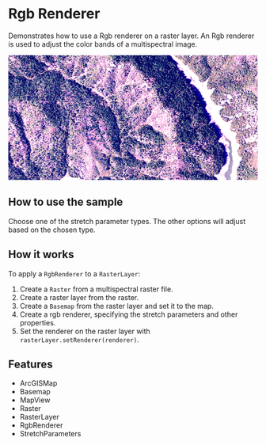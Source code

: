 <h1>Rgb Renderer</h1>

<p>Demonstrates how to use a Rgb renderer on a raster layer. An Rgb renderer is used to adjust the color bands of a multispectral 
image.</p>

<p><img src="RgbRenderer.png"/></p>

<h2>How to use the sample</h2>

<p>Choose one of the stretch parameter types. The other options will adjust based on the chosen type.</p>

<h2>How it works</h2>

<p>To apply a <code>RgbRenderer</code> to a <code>RasterLayer</code>:</p>
<ol>
  <li>Create a <code>Raster</code> from a multispectral raster file.</li>
  <li>Create a raster layer from the raster.</li>
  <li>Create a <code>Basemap</code> from the raster layer and set it to the map.</li>
  <li>Create a rgb renderer, specifying the stretch parameters and other properties.</li>
  <li>Set the renderer on the raster layer with <code>rasterLayer.setRenderer(renderer)</code>.</li>
</ol>

<h2>Features</h2>

<ul>
  <li>ArcGISMap</li>
  <li>Basemap</li>
  <li>MapView</li>
  <li>Raster</li>
  <li>RasterLayer</li>
  <li>RgbRenderer</li>
  <li>StretchParameters</li>
</ul>
